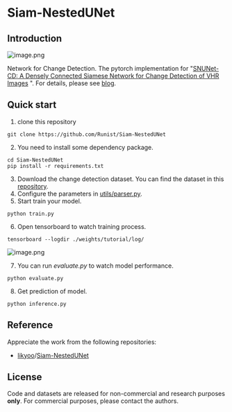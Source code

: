 # Siam-NestedUNet 

## Introduction

![image.png](https://i.loli.net/2021/11/26/kuJWxPLg4EzmCVq.png)

Network for Change Detection. The pytorch implementation for "[SNUNet-CD: A Densely Connected Siamese Network for Change Detection of VHR Images](https://ieeexplore.ieee.org/document/9355573) ". For details, please see [blog](https://blog.csdn.net/weixin_42392454/article/details/121557001?spm=1001.2014.3001.5501).

## Quick start

1. clone this repository

```shell
git clone https://github.com/Runist/Siam-NestedUNet
```
2. You need to install some dependency package.

```shell
cd Siam-NestedUNet
pip install -r requirements.txt
```
3. Download the change detection dataset. You can find the dataset  in this [repository](https://github.com/likyoo/Siam-NestedUNet#dataset).
4. Configure the parameters in [utils/parser.py](https://github.com/Runist/Siam-NestedUNet/blob/master/utils/parser.py).
5. Start train your model.

```shell
python train.py
```
6. Open tensorboard to watch training process.

```shell
tensorboard --logdir ./weights/tutorial/log/
```

![image.png](https://i.loli.net/2021/11/26/34wRqELWZMHCdal.png)

7. You can run *evaluate.py* to watch model performance.

```shell
python evaluate.py
```
8. Get prediction of model.

```shell
python inference.py
```

## Reference

Appreciate the work from the following repositories:

- [likyoo](https://github.com/likyoo)/[Siam-NestedUNet](https://github.com/likyoo/Siam-NestedUNet)

## License

Code and datasets are released for non-commercial and research purposes **only**. For commercial purposes, please contact the authors.
